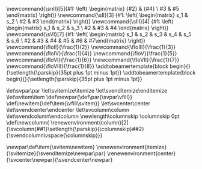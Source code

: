 \newcommand{\snII}[5]{#1: \left( \begin{matrix} {#2} & {#4} \\ #3 & #5 \end{matrix} \right)}
\newcommand{\sII}[3] {#1: \left( \begin{matrix} s_1 & s_2 \\ #2 & #3 \end{matrix} \right)}
\newcommand{\sIII}[4] {#1: \left( \begin{matrix} s_1 & s_2 & s_3 \\ #2 & #3 & #4 \end{matrix} \right)}
\newcommand{\sVI}[7] {#1: \left( \begin{matrix} s_1 & s_2 & s_3 & s_4 & s_5 & s_6 \\ #2 & #3 & #4 & #5 & #6 & #7\end{matrix} \right)}
\newcommand{\fIoII}{\frac{1}{2}}
\newcommand{\fIoIII}{\frac{1}{3}}
\newcommand{\fIoIV}{\frac{1}{4}}
\newcommand{\fIoV}{\frac{1}{5}}
\newcommand{\fIoVI}{\frac{1}{6}}
\newcommand{\fIoVII}{\frac{1}{7}}
\newcommand{\fIoVIII}{\frac{1}{8}}
\addtobeamertemplate{block begin}{}{\setlength{\parskip}{35pt plus 1pt minus 1pt}}
\addtobeamertemplate{block begin}{}{\setlength{\parskip}{35pt plus 1pt minus 1pt}}

\let\svpar\par
\let\svitemize\itemize
\let\svenditemize\enditemize
\let\svitem\item
\def\newpar{\def\par{\svpar\vfill}}
\def\newitem{\def\item{\vfill\svitem}}
\let\svcenter\center
\let\svendcenter\endcenter
\let\svcolumn\column
\let\svendcolumn\endcolumn
\newlength\columnskip
\columnskip 0pt
\def\newcolumn{
  \renewenvironment{column}[2]
    {\svcolumn{##1}\setlength{\parskip}{\columnskip}##2}
    {\svendcolumn\vspace{\columnskip}}}

\newpar\def\item{\svitem\newitem}
\renewenvironment{itemize}{\svitemize}{\svenditemize\newpar\par}
\renewenvironment{center}{\svcenter\newpar}{\svendcenter\newpar}

